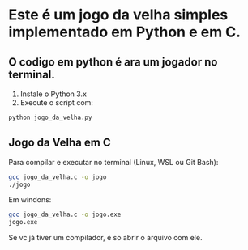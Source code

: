 

# Este é um jogo da velha simples implementado em Python e em C.
## O codigo em python é ara um jogador no terminal.


1. Instale o Python 3.x
2. Execute o script com:

```bash
python jogo_da_velha.py
```

## Jogo da Velha em C

Para compilar e executar no terminal (Linux, WSL ou Git Bash):

```bash
gcc jogo_da_velha.c -o jogo
./jogo
```
Em windons:
```bash
gcc jogo_da_velha.c -o jogo.exe
jogo.exe
```

Se vc já tiver um compilador, é so abrir o arquivo com ele.
